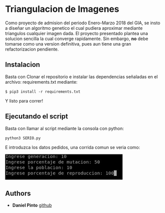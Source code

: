 # Triangulacion de Imagenes

Como proyecto de admision del periodo Enero-Marzo 2018 del GIA, se insto a diseñar un algoritmo genetico el cual
pudiera aproximar mediante triangulos cualquier imagen dada. El proyecto presentado plantea una solucion sencilla
la cual converge rapidamente. Sin embargo, **no** debe tomarse como una version definitiva, pues aun tiene 
una gran refactorizacion pendiente.

## Instalacion

Basta con Clonar el repositorio e instalar las dependencias señaladas en el archivo: requirements.txt mediante:

```
$ pip3 install -r requirements.txt 
```

Y listo para correr!

## Ejecutando el script

Basta con llamar al script mediante la consola con python:

```
python3 SERIO.py
```
E introduzca los datos pedidos, una corrida comun se veria como:

![example_run](./example_run_opt.jpg)

## Authors

* **Daniel Pinto** [github](https://github.com/PurpleBooth)

